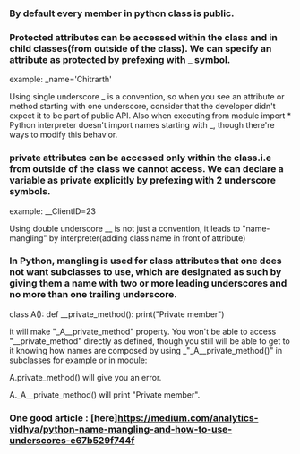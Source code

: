 ### By default every member in python class is public.

### Protected attributes can be accessed within the class and in child classes(from outside of the class). We can specify an attribute as protected by prefexing with _ symbol.

example: _name='Chitrarth'

Using single underscore _ is a convention, so when you see an attribute or method starting with one underscore, consider that the developer didn't expect it to be part of public API. Also when executing from module import * Python interpreter doesn't import names starting with _, though there're ways to modify this behavior.

### private attributes can be accessed only within the class.i.e from outside of the class we cannot access. We can declare a variable as private explicitly by prefexing with 2 underscore symbols.

example: __ClientID=23

Using double underscore __ is not just a convention, it leads to "name-mangling" by interpreter(adding class name in front of attribute)

### In Python, mangling is used for class attributes that one does not want subclasses to use, which are designated as such by giving them a name with two or more leading underscores and no more than one trailing underscore.

class A():
    def __private_method():
        print("Private member")

it will make "_A__private_method" property. You won't be able to access "__private_method" directly as defined, though you still will be able to get to it knowing how names are composed by using _"_A__private_method()" in subclasses for example or in module:

A.private_method() will give you an error.

A._A__private_method() will print "Private member".

### One good article : [here]https://medium.com/analytics-vidhya/python-name-mangling-and-how-to-use-underscores-e67b529f744f
